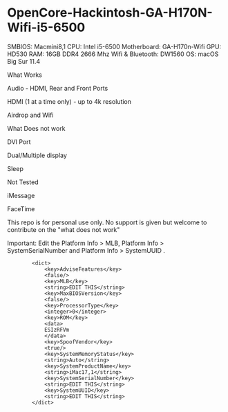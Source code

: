 # OpenCore-Hackintosh-GA-H170N-Wifi-i5-6500

SMBIOS: Macmini8,1
CPU: Intel i5-6500
Motherboard: GA-H170n-Wifi
GPU: HD530
RAM: 16GB DDR4 2666 Mhz
Wifi & Bluetooth: DW1560
OS: macOS Big Sur 11.4



What Works

Audio - HDMI, Rear and Front Ports

HDMI (1 at a time only) - up to 4k resolution

Airdrop and Wifi


What Does not work

DVI Port

Dual/Multiple display

Sleep


Not Tested

iMessage

FaceTime

This repo is for personal use only. No support is given but welcome to contribute on the "what does not work"


Important: Edit the Platform Info > MLB, Platform Info > SystemSerialNumber and Platform Info > SystemUUID .


```
		<dict>
			<key>AdviseFeatures</key>
			<false/>
			<key>MLB</key>
			<string>EDIT THIS</string>
			<key>MaxBIOSVersion</key>
			<false/>
			<key>ProcessorType</key>
			<integer>0</integer>
			<key>ROM</key>
			<data>
			ESIzRFVm
			</data>
			<key>SpoofVendor</key>
			<true/>
			<key>SystemMemoryStatus</key>
			<string>Auto</string>
			<key>SystemProductName</key>
			<string>iMac17,1</string>
			<key>SystemSerialNumber</key>
			<string>EDIT THIS</string>
			<key>SystemUUID</key>
			<string>EDIT THIS</string>
		</dict>
